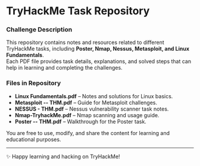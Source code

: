 # TryHackMe Task Repository

### Challenge Description

This repository contains notes and resources related to different TryHackMe tasks, including **Poster, Nmap, Nessus, Metasploit, and Linux Fundamentals**.  
Each PDF file provides task details, explanations, and solved steps that can help in learning and completing the challenges.

### Files in Repository
- **Linux Fundamentals.pdf** – Notes and solutions for Linux basics.  
- **Metasploit -- THM.pdf** – Guide for Metasploit challenges.  
- **NESSUS - THM.pdf** – Nessus vulnerability scanner task notes.  
- **Nmap-TryhackMe.pdf** – Nmap scanning and usage guide.  
- **Poster -- THM.pdf** – Walkthrough for the Poster task.  


You are free to use, modify, and share the content for learning and educational purposes.

---

✨ Happy learning and hacking on TryHackMe!
